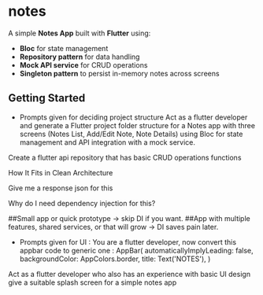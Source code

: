 # notes

A simple **Notes App** built with **Flutter** using:
- **Bloc** for state management
- **Repository pattern** for data handling
- **Mock API service** for CRUD operations
- **Singleton pattern** to persist in-memory notes across screens

## Getting Started

- Prompts given for deciding project structure
Act as a flutter developer and generate a Flutter project folder structure for a Notes app with three screens (Notes List, Add/Edit Note, Note Details) using Bloc for state management and API integration with a mock service.

Create a flutter api repository that has basic CRUD operations functions 

How It Fits in Clean Architecture

Give me a response json for this

Why do I need dependency injection for this?

##Small app or quick prototype → skip DI if you want.
##App with multiple features, shared services, or that will grow → DI saves pain later.

- Prompts given for UI :
You are a flutter developer, now convert this appbar code to generic one :
AppBar(
          automaticallyImplyLeading: false,
          backgroundColor: AppColors.border,
          title: Text('NOTES'),
        )

Act as a flutter developer who also has an experience with basic UI design give a suitable splash screen for a simple notes app







